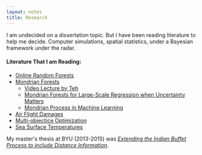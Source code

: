```yaml
---
layout: notes
title: Research
---
```


I am undecided on a dissertation topic. But I have been reading literature to help me decide. Computer simulations, spatial statistics, under a Bayesian framework under the radar.

#### Literature That I am Reading:

- [Online Random Forests](/assets/litreview/orf.pdf)
- [Mondrian Forests](/assets/litreview/mondrian.pdf)
    - [Video Lecture by Teh](http://videolectures.net/sahd2014_teh_mondrian_forests/)
    - [Mondrian Forests for Large-Scale Regression when Uncertainty Matters](/assets/litreview/mondrianUncertainty.pdf)
    - [Mondrian Process in Machine Learning](/assets/litreview/mondrianML.pdf)
- [Air Flight Damages](/assets/litreview/airflightdamage.pdf)
- [Multi-objectice Optimization](/assets/litreview/optimAir.pdf)
- [Sea Surface Temperatures](/assets/litreview/sst.pdf)

My master's thesis at BYU (2013-2015) was [*Extending the Indian Buffet Process to include Distance Information*](/assets/misc/masterLui.pdf). 


